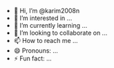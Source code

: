 - 👋 Hi, I’m @karim2008n
- 👀 I’m interested in ...
- 🌱 I’m currently learning ...
- 💞️ I’m looking to collaborate on ...
- 📫 How to reach me ...
- 😄 Pronouns: ...
- ⚡ Fun fact: ...

<!---
karim2008n/karim2008n is a ✨ special ✨ repository because its `README.md` (this file) appears on your GitHub profile.
You can click the Preview link to take a look at your changes.
--->
